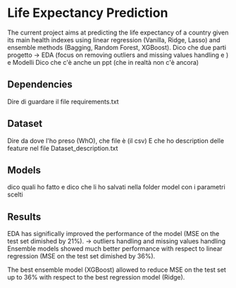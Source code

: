 # Life Expectancy Prediction
The current project aims at predicting the life expectancy of a country given its main health indexes using linear regression (Vanilla, Ridge, Lasso) and ensemble methods (Bagging, Random Forest, XGBoost). 
Dico che due parti progetto -> EDA (focus on removing outliers and missing values handling e ) e Modelli
Dico che c'è anche un ppt (che in realtà non c'è ancora)

## Dependencies
Dire di guardare il file requirements.txt

## Dataset
Dire da dove l'ho preso (WhO), che file è (il csv)
E che ho description delle feature nel file Dataset_description.txt

## Models
dico quali ho fatto e dico che li ho salvati nella folder model con i parametri scelti

## Results
EDA has significally improved the performance of the model (MSE on the test set dimished by 21%). -> outliers handling and missing values handling
Ensemble models showed much better performance with respect to linear regression (MSE on the test set dimished by 36%).

The best ensemble model (XGBoost) allowed to reduce MSE on the test set up to 36% with respect to the best regression model (Ridge).




